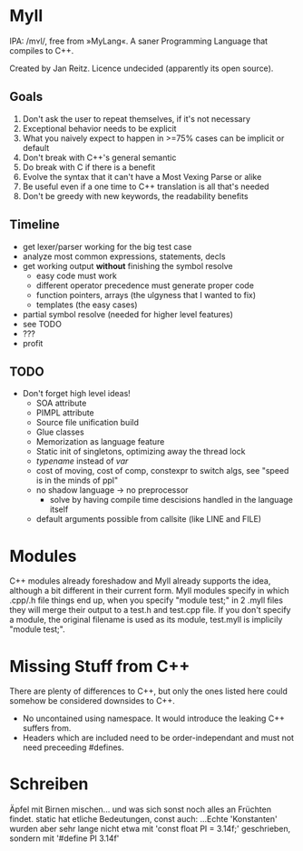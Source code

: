 # Myll
IPA: /mʏl/, free from »MyLang«. A saner Programming Language that compiles to C++.

Created by Jan Reitz. Licence undecided (apparently its open source).

## Goals
1. Don't ask the user to repeat themselves, if it's not necessary
2. Exceptional behavior needs to be explicit
3. What you naively expect to happen in >=75% cases can be implicit or default
4. Don't break with C++'s general semantic
5. Do break with C if there is a benefit
6. Evolve the syntax that it can't have a Most Vexing Parse or alike
7. Be useful even if a one time to C++ translation is all that's needed
8. Don't be greedy with new keywords, the readability benefits

## Timeline
- get lexer/parser working for the big test case
- analyze most common expressions, statements, decls
- get working output **without** finishing the symbol resolve
    - easy code must work
    - different operator precedence must generate proper code
    - function pointers, arrays (the ulgyness that I wanted to fix)
    - templates (the easy cases)
- partial symbol resolve (needed for higher level features)
- see TODO
- ???
- profit

## TODO
- Don't forget high level ideas!
    - SOA attribute
    - PIMPL attribute
    - Source file unification build
    - Glue classes
    - Memorization as language feature
    - Static init of singletons, optimizing away the thread lock
    - *typename* instead of *var*
    - cost of moving, cost of comp, constexpr to switch algs, see "speed is in the minds of ppl"
    - no shadow language -> no preprocessor
        - solve by having compile time descisions handled in the language itself
    - default arguments possible from callsite (like LINE and FILE)

# Modules
C++ modules already foreshadow and Myll already supports the idea, although a bit different in their current form.
Myll modules specify in which .cpp/.h file things end up, when you specify "module test;" in 2 .myll files they will merge their output to a test.h and test.cpp file.
If you don't specify a module, the original filename is used as its module, test.myll is implicily "module test;".

# Missing Stuff from C++
There are plenty of differences to C++, but only the ones listed here could somehow be considered downsides to C++.
- No uncontained using namespace. It would introduce the leaking C++ suffers from.
- Headers which are included need to be order-independant and must not need preceeding #defines.

# Schreiben
Äpfel mit Birnen mischen... und was sich sonst noch alles an Früchten findet.
static hat etliche Bedeutungen, const auch:
...Echte 'Konstanten' wurden aber sehr lange nicht etwa mit 'const float PI = 3.14f;'
geschrieben, sondern mit '#define PI 3.14f'
